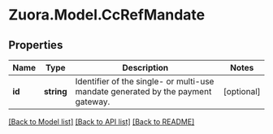 
# Zuora.Model.CcRefMandate

## Properties

Name | Type | Description | Notes
------------ | ------------- | ------------- | -------------
**id** | **string** | Identifier of the single- or multi-use mandate generated by the payment gateway. | [optional] 

[[Back to Model list]](../README.md#documentation-for-models)
[[Back to API list]](../README.md#documentation-for-api-endpoints)
[[Back to README]](../README.md)


